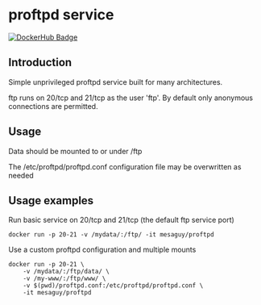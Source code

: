 # proftpd service

[![DockerHub Badge](http://dockeri.co/image/mesaguy/proftpd)](https://hub.docker.com/r/mesaguy/proftpd)

## Introduction

Simple unprivileged proftpd service built for many architectures.

ftp runs on 20/tcp and 21/tcp as the user 'ftp'. By default only anonymous connections are permitted.

## Usage

Data should be mounted to or under /ftp

The /etc/proftpd/proftpd.conf configuration file may be overwritten as needed

## Usage examples

Run basic service on 20/tcp and 21/tcp (the default ftp service port)

    docker run -p 20-21 -v /mydata/:/ftp/ -it mesaguy/proftpd

Use a custom proftpd configuration and multiple mounts

    docker run -p 20-21 \
        -v /mydata/:/ftp/data/ \
        -v /my-www/:/ftp/www/ \
        -v $(pwd)/proftpd.conf:/etc/proftpd/proftpd.conf \
        -it mesaguy/proftpd
